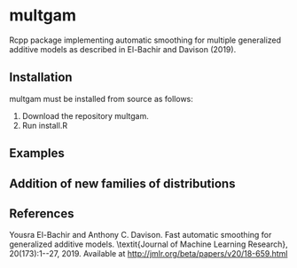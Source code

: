 # multgam
Rcpp package implementing automatic smoothing for multiple generalized additive models as described in El-Bachir and Davison (2019).

## Installation
multgam must be installed from source as follows: 
1. Download the repository multgam.
2. Run install.R


## Examples

## Addition of new families of distributions


## References
Yousra El-Bachir and Anthony C. Davison. Fast automatic smoothing for generalized additive models. \textit{Journal of Machine Learning Research}, 20(173):1--27, 2019. Available at http://jmlr.org/beta/papers/v20/18-659.html


